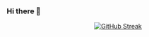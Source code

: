 ### Hi there 👋
<p align="center">
  <a href="https://git.io/streak-stats"><img src="https://streak-stats.demolab.com?user=twinik&theme=rising-sun&date_format=j%20M%5B%20Y%5D&mode=weekly" alt="GitHub Streak" /></a>
</p>
<!--
**twinik/twinik** is a ✨ _special_ ✨ repository because its `README.md` (this file) appears on your GitHub profile.

Here are some ideas to get you started:

- 🔭 I’m currently working on ...
- 🌱 I’m currently learning ...
- 👯 I’m looking to collaborate on ...
- 🤔 I’m looking for help with ...
- 💬 Ask me about ...
- 📫 How to reach me: ...
- 😄 Pronouns: ...
- ⚡ Fun fact: ...
-->
